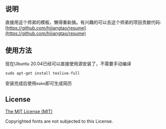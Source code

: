 ## 说明

直接用这个师弟的模板，懒得重新搞。有兴趣的可以去这个师弟的项目贡献代码:
[https://github.com/hijiangtao/resume](https://github.com/hijiangtao/resume)

## 使用方法

现在Ubuntu 20.04已经可以直接使用源安装了，不需要手动编译

```
sudo apt-get install texlive-full
```

安装完成后使用`make`即可生成简历

## License

[The MIT License (MIT)](http://opensource.org/licenses/MIT)

Copyrighted fonts are not subjected to this License.
